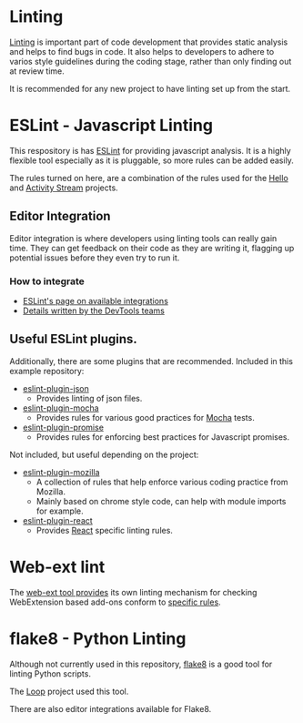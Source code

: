 # Linting

[Linting](<http://en.wikipedia.org/wiki/Lint_(software)>) is important part of
code development that provides static analysis and helps to find bugs in code. It
also helps to developers to adhere to varios style guidelines during the coding
stage, rather than only finding out at review time.

It is recommended for any new project to have linting set up from the start.

# ESLint - Javascript Linting

This respository is has [ESLint](http://eslint.org) for providing javascript
analysis. It is a highly flexible tool especially as it is pluggable, so more
rules can be added easily.

The rules turned on here, are a combination of the rules used for the
[Hello](https://github.com/mozilla/loop) and
[Activity Stream](https://github.com/mozilla/activity-stream/) projects.

## Editor Integration

Editor integration is where developers using linting tools can really gain time.
They can get feedback on their code as they are writing it, flagging up potential
issues before they even try to run it.

### How to integrate

* [ESLint's page on available integrations](http://eslint.org/docs/user-guide/integrations)
* [Details written by the DevTools teams](https://wiki.mozilla.org/DevTools/CodingStandards#Running_ESLint_in_SublimeText)

## Useful ESLint plugins.

Additionally, there are some plugins that are recommended. Included in this example
repository:

* [eslint-plugin-json](https://www.npmjs.com/package/eslint-plugin-json)
  * Provides linting of json files.
* [eslint-plugin-mocha](https://www.npmjs.com/package/eslint-plugin-mocha)
  * Provides rules for various good practices for [Mocha](https://mochajs.org/)
    tests.
* [eslint-plugin-promise](https://www.npmjs.com/package/eslint-plugin-promise)
  * Provides rules for enforcing best practices for Javascript promises.

Not included, but useful depending on the project:

* [eslint-plugin-mozilla](https://www.npmjs.com/package/eslint-plugin-mozilla)
  * A collection of rules that help enforce various coding practice from Mozilla.
  * Mainly based on chrome style code, can help with module imports for example.
* [eslint-plugin-react](https://www.npmjs.com/package/eslint-plugin-react)
  * Provides [React](https://facebook.github.io/react/) specific linting rules.

# Web-ext lint

The [web-ext tool provides](https://developer.mozilla.org/en-US/Add-ons/WebExtensions/web-ext_command_reference#web-ext_lint)
its own linting mechanism for checking WebExtension based add-ons conform to
[specific rules](http://mozilla.github.io/addons-linter/).

# flake8 - Python Linting

Although not currently used in this repository,
[flake8](http://flake8.pycqa.org/en/latest/) is a good tool for linting Python
scripts.

The [Loop](https://github.com/mozilla/loop) project used this tool.

There are also editor integrations available for Flake8.
